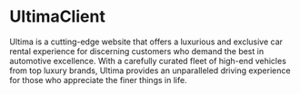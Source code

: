 # UltimaClient
Ultima is a cutting-edge website that offers a luxurious and exclusive car rental experience for discerning customers who demand the best in automotive excellence. With a carefully curated fleet of high-end vehicles from top luxury brands, Ultima provides an unparalleled driving experience for those who appreciate the finer things in life.
